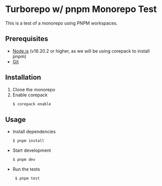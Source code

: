 # Turborepo w/ pnpm Monorepo Test

This is a test of a monorepo using PNPM workspaces.

## Prerequisites

- [Node.js](https://nodejs.org/en/) (v16.20.2 or higher, as we will be using corepack to install pnpm)
- [Git](https://git-scm.com/)

## Installation

1. Clone the monorepo
1. Enable corepack
   ```bash
   $ corepack enable
   ```

## Usage

- Install dependencies
  ```bash
  $ pnpm install
  ```
- Start development
  ```bash
  $ pnpm dev
  ```
- Run the tests
  ```bash
   $ pnpm test
  ```
